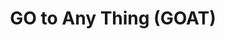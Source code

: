 ---
layout: goat
title: GO to Any Thing (GOAT)
description: 
img: 
importance: 2
category: research
---